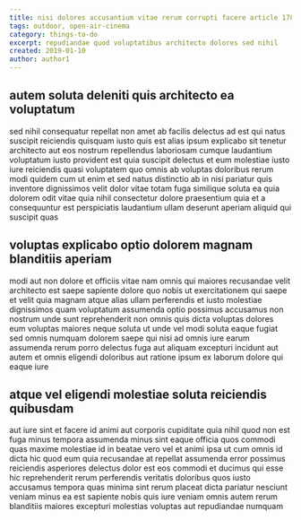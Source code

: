 ```yaml
---
title: nisi dolores accusantium vitae rerum corrupti facere article 1783
tags: outdoor, open-air-cinema
category: things-to-do
excerpt: repudiandae quod voluptatibus architecto dolores sed nihil
created: 2019-01-10
author: author1
---
```


## autem soluta deleniti quis architecto ea voluptatum

sed nihil consequatur repellat non amet ab facilis delectus ad est qui natus suscipit reiciendis quisquam iusto quis est alias ipsum explicabo sit tenetur architecto aut eos nostrum repellendus laboriosam cumque laudantium voluptatum iusto provident est quia suscipit delectus et eum molestiae iusto iure reiciendis quasi voluptatem quo omnis ab voluptas doloribus rerum modi quidem cum ut enim et sed natus distinctio ab in nisi pariatur quis inventore dignissimos velit dolor vitae totam fuga similique soluta ea quia dolorem odit vitae quia nihil consectetur dolore praesentium quia et a consequuntur est perspiciatis laudantium ullam deserunt aperiam aliquid qui suscipit quas

## voluptas explicabo optio dolorem magnam blanditiis aperiam

modi aut non dolore et officiis vitae nam omnis qui maiores recusandae velit architecto est saepe sapiente dolore quo nobis ut exercitationem qui saepe et velit quia magnam atque alias ullam perferendis et iusto molestiae dignissimos quam voluptatum assumenda optio possimus accusamus non nostrum unde sunt reprehenderit non omnis quis dicta voluptas dolores eum voluptas maiores neque soluta ut unde vel modi soluta eaque fugiat sed omnis numquam dolorem saepe qui nisi ad omnis iure earum assumenda rerum porro delectus fuga aut aliquam excepturi incidunt aut autem et omnis eligendi doloribus aut ratione ipsum ex laborum dolore qui eaque iure

## atque vel eligendi molestiae soluta reiciendis quibusdam

aut iure sint et facere id animi aut corporis cupiditate quia nihil quod non est fuga minus tempora assumenda minus sint eaque officia quos commodi quas maxime molestiae id in beatae vero vel et animi ipsa ut cum omnis id dicta hic quod eum quia recusandae at repellat assumenda error possimus reiciendis asperiores delectus dolor est eos commodi et ducimus qui esse hic reprehenderit rerum perferendis veritatis doloribus quos iusto accusamus tempora quas minima sint rerum placeat dicta pariatur nesciunt veniam minus ea est sapiente nobis quis iure veniam omnis autem rerum blanditiis maiores excepturi molestias voluptas aut repudiandae numquam
